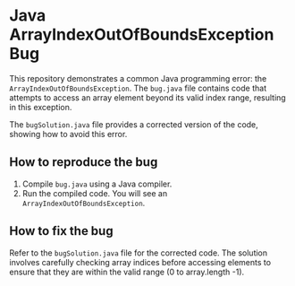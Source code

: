 # Java ArrayIndexOutOfBoundsException Bug

This repository demonstrates a common Java programming error: the `ArrayIndexOutOfBoundsException`. The `bug.java` file contains code that attempts to access an array element beyond its valid index range, resulting in this exception.

The `bugSolution.java` file provides a corrected version of the code, showing how to avoid this error.

## How to reproduce the bug

1. Compile `bug.java` using a Java compiler.
2. Run the compiled code. You will see an `ArrayIndexOutOfBoundsException`.

## How to fix the bug

Refer to the `bugSolution.java` file for the corrected code.  The solution involves carefully checking array indices before accessing elements to ensure that they are within the valid range (0 to array.length -1).

